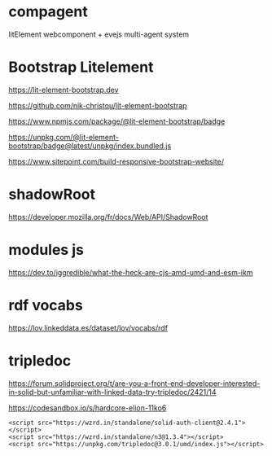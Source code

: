 # compagent
litElement webcomponent + evejs multi-agent system

# Bootstrap Litelement
https://lit-element-bootstrap.dev

https://github.com/nik-christou/lit-element-bootstrap

https://www.npmjs.com/package/@lit-element-bootstrap/badge

https://unpkg.com/@lit-element-bootstrap/badge@latest/unpkg/index.bundled.js

https://www.sitepoint.com/build-responsive-bootstrap-website/

# shadowRoot
https://developer.mozilla.org/fr/docs/Web/API/ShadowRoot


# modules js
https://dev.to/iggredible/what-the-heck-are-cjs-amd-umd-and-esm-ikm

# rdf vocabs
https://lov.linkeddata.es/dataset/lov/vocabs/rdf

# tripledoc
https://forum.solidproject.org/t/are-you-a-front-end-developer-interested-in-solid-but-unfamiliar-with-linked-data-try-tripledoc/2421/14

https://codesandbox.io/s/hardcore-elion-11ko6
```
<script src="https://wzrd.in/standalone/solid-auth-client@2.4.1"></script>
<script src="https://wzrd.in/standalone/n3@1.3.4"></script>
<script src="https://unpkg.com/tripledoc@3.0.1/umd/index.js"></script>

```
